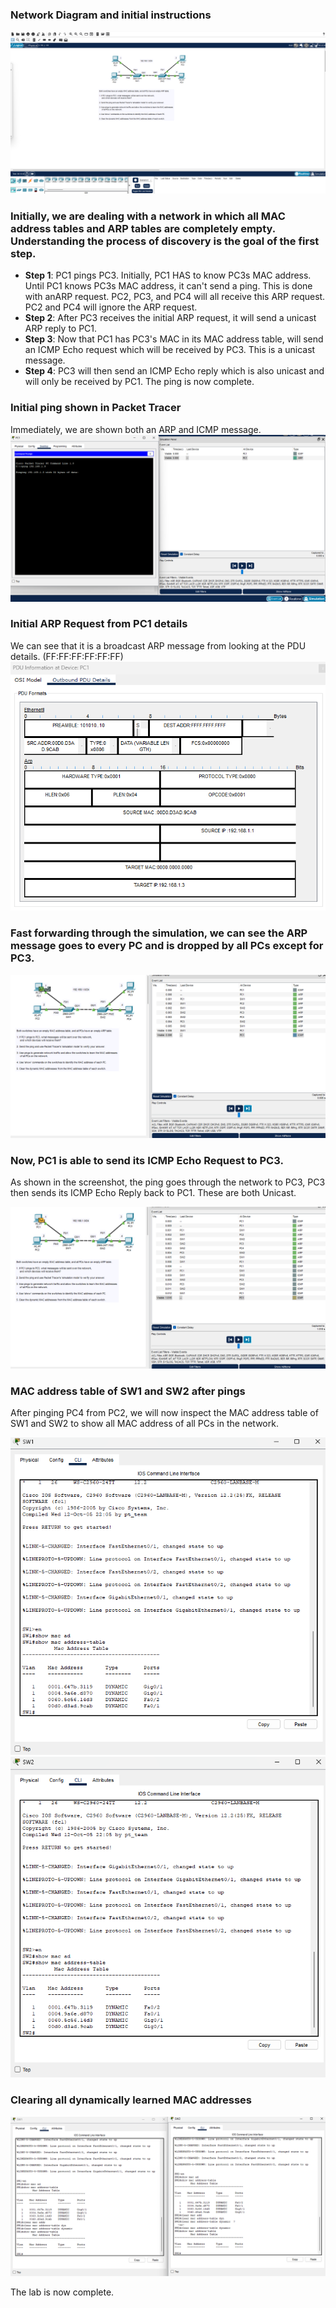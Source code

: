 ### Network Diagram and initial instructions

![Network Topology](analyzing-ethernet-switching-ss1.png)

### Initially, we are dealing with a network in which all MAC address tables and ARP tables are completely empty. Understanding the process of discovery is the goal of the first step.

- **Step 1**: PC1 pings PC3. Initially, PC1 HAS to know PC3s MAC address. Until PC1 knows PC3s MAC address, it can't send a ping. This is done with anARP request. PC2, PC3, and PC4 will all receive this ARP request. PC2 and PC4 will ignore the ARP request.
- **Step 2**: After PC3 receives the initial ARP request, it will send a unicast ARP reply to PC1.
- **Step 3**: Now that PC1 has PC3's MAC in its MAC address table, will send an ICMP Echo request which will be received by PC3. This is a unicast message. 
- **Step 4**: PC3 will then send an ICMP Echo reply which is also unicast and will only be received by PC1. The ping is now complete.

### Initial ping shown in Packet Tracer

Immediately, we are shown both an ARP and ICMP message.
![PC1 ping to PC3](analyzing-ethernet-switching-ss2.png)

### Initial ARP Request from PC1 details

We can see that it is a broadcast ARP message from looking at the PDU details. (FF:FF:FF:FF:FF:FF)
![PDU Details of Initial ARP request](analyzing-ethernet-switching-ss3.png)

### Fast forwarding through the simulation, we can see the ARP message goes to every PC and is dropped by all PCs except for PC3.

![ARP flow](analyzing-ethernet-switching-ss4.png)

### Now, PC1 is able to send its ICMP Echo Request to PC3.

As shown in the screenshot, the ping goes through the network to PC3, PC3 then sends its ICMP Echo Reply back to PC1. These are both Unicast.

![ICMP flow](analyzing-ethernet-switching-ss5.png)

### MAC address table of SW1 and SW2 after pings

After pinging PC4 from PC2, we will now inspect the MAC address table of SW1 and SW2 to show all MAC address of all PCs in the network.

![MAC Table SW1](analyzing-ethernet-switching-ss6.png)
![MAC Table SW2](analyzing-ethernet-switching-ss7.png)

### Clearing all dynamically learned MAC addresses

![MAC Table SW1 and SW2 cleared](analyzing-ethernet-switching-ss8.png)

The lab is now complete.
